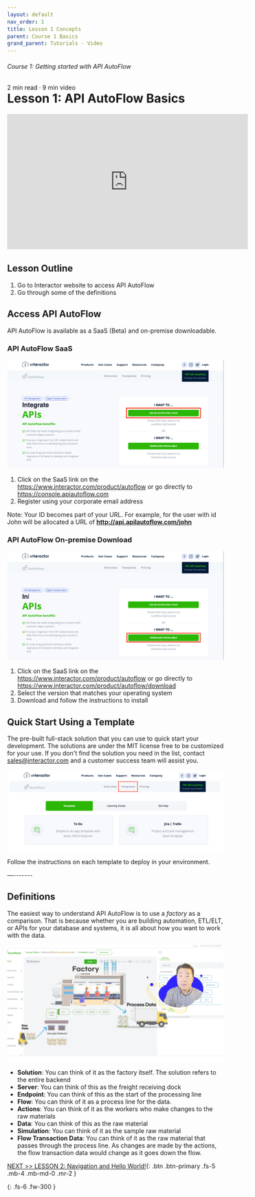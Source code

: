 ```yaml
---
layout: default
nav_order: 1
title: Lesson 1 Concepts
parent: Course 1 Basics
grand_parent: Tutorials - Video
---
```

<h6>Course 1: Getting started with API AutoFlow</h6>
2 min read · 9 min video
<h1 style="margin-top:0">Lesson 1: API AutoFlow Basics</h1>

<iframe width="560" height="315" src="https://www.youtube.com/embed/nZ_XeHXl2eY" title="YouTube video player" frameborder="0" allow="accelerometer; autoplay; clipboard-write; encrypted-media; gyroscope; picture-in-picture" allowfullscreen></iframe>

## Lesson Outline

1. Go to Interactor website to access API AutoFlow
2. Go through some of the definitions

## Access API AutoFlow
API AutoFlow is available as a SaaS (Beta) and on-premise downloadable.

### API AutoFlow SaaS
![API AutoFlow SaaS Link](/assets/images/website-saas-link.png)

1. Click on the SaaS link on the https://www.interactor.com/product/autoflow or go directly to https://console.apiautoflow.com
2. Register using your corporate email address

Note: Your ID becomes part of your URL.
For example, for the user with id John will be allocated a URL of **http://api.apilautoflow.com/john**

### API AutoFlow On-premise Download
![API AutoFlow SaaS Link](/assets/images/website-download-link.png)

1. Click on the SaaS link on the https://www.interactor.com/product/autoflow or go directly to https://www.interactor.com/product/autoflow/download
2. Select the version that matches your operating system
3. Download and follow the instructions to install


## Quick Start Using a Template
The pre-built full-stack solution that you can use to quick start your development.  The solutions are under the MIT license free to be customized for your use. If you don't find the solution you need in the list, contact sales@interactor.com and a customer success team will assist you.

![API AutoFlow Template Page Link](/assets/images/website-template-link.png)

Follow the instructions on each template to deploy in your environment. 

—-------

## Definitions
The easiest way to understand API AutoFlow is to use a _factory_ as a comparison.  That is because whether you are building automation, ETL/ELT, or APIs for your database and systems, it is all about how you want to work with the data.

![Data processing factory](/assets/images/data-processing-factory.png)

* __Solution__:  You can think of it as the factory itself. The solution refers to the entire backend
* __Server__: You can think of this as the freight receiving dock
* __Endpoint__: You can think of this as the start of the processing line
* __Flow__:  You can think of it as a process line for the data.  
* __Actions__: You can think of it as the workers who make changes to the raw materials
* __Data__: You can think of this as the raw material
* __Simulation__: You can think of it as the sample raw material
* __Flow Transaction Data__: You can think of it as the raw material that passes through the process line.  As changes are made by the actions, the flow transaction data would change as it goes down the flow.

[NEXT >> LESSON 2: Navigation and Hello World!](/docs/tutorial-video/course-basics/lesson-helloworld/){: .btn .btn-primary .fs-5 .mb-4 .mb-md-0 .mr-2 }


{: .fs-6 .fw-300 }